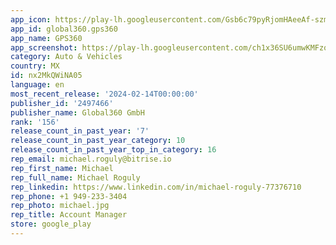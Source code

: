 ```yaml
---
app_icon: https://play-lh.googleusercontent.com/Gsb6c79pyRjomHAeeAf-szmjcPdYnalWAqZvgf39hPq7XECPGPFi7O0DcbYO15dVAVI
app_id: global360.gps360
app_name: GPS360
app_screenshot: https://play-lh.googleusercontent.com/ch1x36SU6umwKMFzqv7ipIOsX7B8Q1dfYaVxK7BM6VTkBtX8B5yVh76ldrE5_lpsFR4
category: Auto & Vehicles
country: MX
id: nx2MkQWiNA05
language: en
most_recent_release: '2024-02-14T00:00:00'
publisher_id: '2497466'
publisher_name: Global360 GmbH
rank: '156'
release_count_in_past_year: '7'
release_count_in_past_year_category: 10
release_count_in_past_year_top_in_category: 16
rep_email: michael.roguly@bitrise.io
rep_first_name: Michael
rep_full_name: Michael Roguly
rep_linkedin: https://www.linkedin.com/in/michael-roguly-77376710
rep_phone: +1 949-233-3404
rep_photo: michael.jpg
rep_title: Account Manager
store: google_play
---
```

